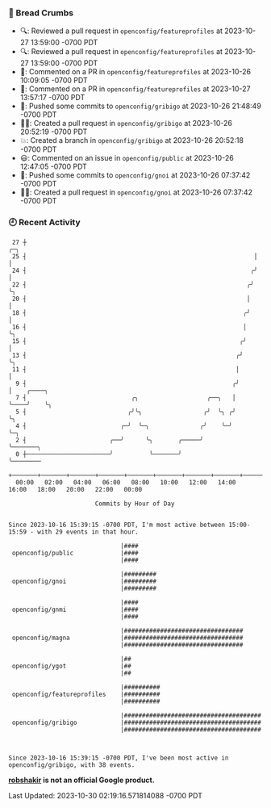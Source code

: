 ### 🍞 Bread Crumbs

 * 🔍: Reviewed a pull request in  `openconfig/featureprofiles` at 2023-10-27 13:59:00 -0700 PDT
 * 🔍: Reviewed a pull request in  `openconfig/featureprofiles` at 2023-10-27 13:59:00 -0700 PDT
 * 💬: Commented on a PR in  `openconfig/featureprofiles` at 2023-10-26 10:09:05 -0700 PDT
 * 💬: Commented on a PR in  `openconfig/featureprofiles` at 2023-10-27 13:57:17 -0700 PDT
 * 🚢: Pushed some commits to `openconfig/gribigo` at 2023-10-26 21:48:49 -0700 PDT
 * ✍🏼: Created a pull request in `openconfig/gribigo` at 2023-10-26 20:52:19 -0700 PDT
 * 💥: Created a branch in `openconfig/gribigo` at 2023-10-26 20:52:18 -0700 PDT
 * 😃: Commented on an issue in `openconfig/public` at 2023-10-26 12:47:05 -0700 PDT
 * 🚢: Pushed some commits to `openconfig/gnoi` at 2023-10-26 07:37:42 -0700 PDT
 * ✍🏼: Created a pull request in `openconfig/gnoi` at 2023-10-26 07:37:42 -0700 PDT

### 🕘 Recent Activity
```
 27 ┼                                                               ╭─╮
 25 ┤                                                               │ │
 24 ┤                                                              ╭╯ │
 22 ┤                                                             ╭╯  ╰╮
 20 ┤                                                             │    │
 18 ┤                                                            ╭╯    │
 16 ┤                                                            │     ╰╮
 15 ┤                                                           ╭╯      │
 13 ┤                                                          ╭╯       ╰╮
 11 ┤                                                          │         │
  9 ┤                                                         ╭╯         │    ╭────╮
  7 ┤                             ╭╮                   ╭──╮   │          ╰────╯    ╰╮
  5 ┤                            ╭╯╰╮                 ╭╯  ╰╮ ╭╯                     ╰╮
  4 ┤                          ╭─╯  ╰─╮              ╭╯    ╰─╯                       ╰─╮
  2 ┤                       ╭──╯      ╰╮       ╭─────╯                                 ╰───────╮
  0 ┼───────────────────────╯          ╰───────╯                                               ╰────────
    +───────+───────+───────+───────+───────+───────+───────+───────+───────+───────+───────+───────+────
  00:00   02:00   04:00   06:00   08:00   10:00   12:00   14:00   16:00   18:00   20:00   22:00   00:00   

						Commits by Hour of Day


Since 2023-10-16 15:39:15 -0700 PDT, I'm most active between 15:00-15:59 - with 29 events in that hour.

```



```
                               |####
 openconfig/public             |####
                               |####

                               |#########
 openconfig/gnoi               |#########
                               |#########

                               |####
 openconfig/gnmi               |####
                               |####

                               |#################################
 openconfig/magna              |#################################
                               |#################################

                               |##
 openconfig/ygot               |##
                               |##

                               |##########
 openconfig/featureprofiles    |##########
                               |##########

                               |######################################
 openconfig/gribigo            |######################################
                               |######################################



Since 2023-10-16 15:39:15 -0700 PDT, I've been most active in openconfig/gribigo, with 38 events.

```
**[robshakir](mailto:robjs@google.com) is not an official Google product.**  


Last Updated: 2023-10-30 02:19:16.571814088 -0700 PDT
